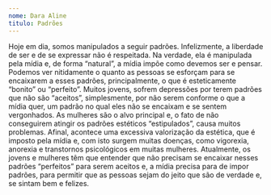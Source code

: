 ```yaml
---
nome: Dara Aline
titulo: Padrões
---
```


Hoje em dia, somos manipulados a seguir padrões. Infelizmente, a liberdade de ser e de se expressar não é respeitada. Na verdade, ela é manipulada pela mídia e, de forma “natural”, a mídia impõe como devemos ser e pensar. Podemos ver nitidamente o quanto as pessoas se esforçam para se encaixarem a esses padrões, principalmente, o que é esteticamente “bonito” ou “perfeito”.
Muitos jovens, sofrem depressões por terem padrões que não são “aceitos”, simplesmente, por não serem conforme o que a mídia quer, um padrão no qual eles não se encaixam e se sentem vergonhados.
As mulheres são o alvo principal e, o fato de não conseguirem atingir os padrões estéticos “estipulados”, causa muitos problemas. Afinal, acontece uma excessiva valorização da estética, que é imposto pela mídia e, com isto surgem muitas doenças, como vigorexia, anorexia e transtornos psicológicos em muitas mulheres.
Atualmente, os jovens e mulheres têm que entender que não precisam se encaixar nesses padrões “perfeitos” para serem aceitos e, a mídia precisa para de impor padrões, para permitir que as pessoas sejam do jeito que são de verdade e, se sintam bem e felizes.
 